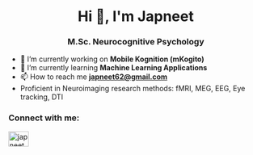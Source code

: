 <h1 align="center">Hi 👋, I'm Japneet</h1>
<h3 align="center">M.Sc. Neurocognitive Psychology</h3>

- 🔭 I’m currently working on **Mobile Kognition (mKogito)**
- 🌱 I’m currently learning **Machine Learning Applications**
- 📫 How to reach me **japneet62@gmail.com**
- Proficient in Neuroimaging research methods: fMRI, MEG, EEG, Eye tracking, DTI
<h3 align="left">Connect with me:</h3>
<p align="left">
<a href="https://de.linkedin.com/in/japneetbhatia" target="blank"><img align="center" src="https://raw.githubusercontent.com/rahuldkjain/github-profile-readme-generator/master/src/images/icons/Social/linked-in-alt.svg" alt="japneetserver" height="30" width="40" /></a>
</p>

<!--
**Japneet62/Japneet62** is a ✨ _special_ ✨ repository because its `README.md` (this file) appears on your GitHub profile.

Here are some ideas to get you started:

- 🌱 I’m currently learning ...
- 👯 I’m looking to collaborate on ...
- 🤔 I’m looking for help with ...
- 💬 Ask me about ...

- 😄 Pronouns: she/her
- ⚡ Fun fact: ...
-->
